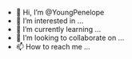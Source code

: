 - 👋 Hi, I’m @YoungPenelope
- 👀 I’m interested in ...
- 🌱 I’m currently learning ...
- 💞️ I’m looking to collaborate on ...
- 📫 How to reach me ...

<!---
YoungPenelope/YoungPenelope is a ✨ special ✨ repository because its `README.md` (this file) appears on your GitHub profile.
You can click the Preview link to take a look at your changes.
--->
